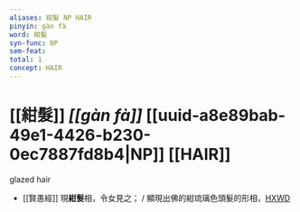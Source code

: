 ```yaml
---
aliases: 紺髮 NP HAIR
pinyin: gàn fà
word: 紺髮
syn-func: NP
sem-feat: 
total: 1
concept: HAIR 
---
```

# [[紺髮]] *[[gàn fà]]*  [[uuid-a8e89bab-49e1-4426-b230-0ec7887fd8b4|NP]] [[HAIR]]
glazed hair
 - [[賢愚經]] 現**紺髮**相，令女見之； / 顯現出佛的紺琉璃色頭髮的形相，[HXWD](https://hxwd.org/textview.html?location=KR6b0059_T_002-0357c.45)